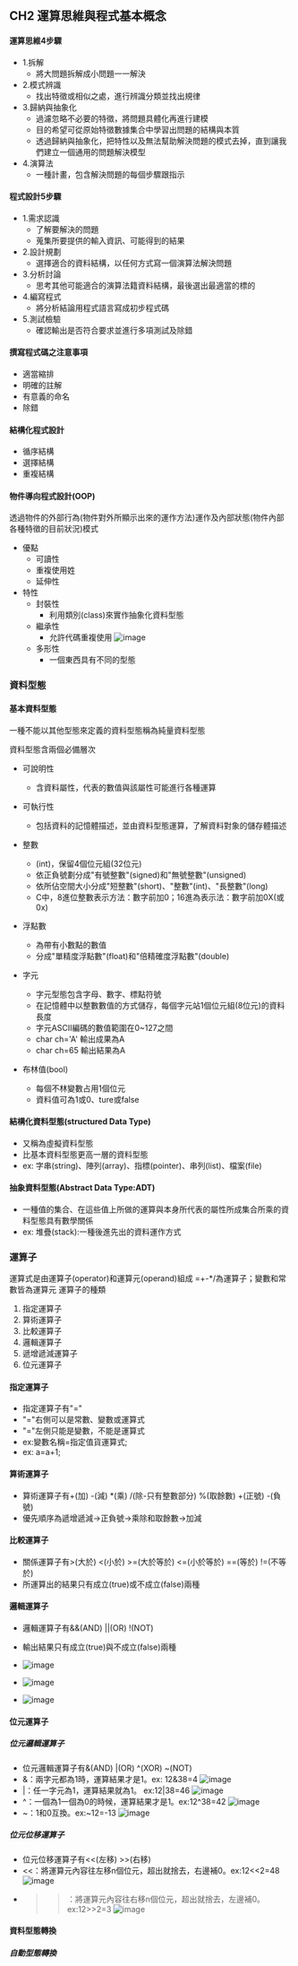 ## CH2 運算思維與程式基本概念
#### 運算思維4步驟
- 1.拆解
  - 將大問題拆解成小問題一一解決
- 2.模式辨識
  - 找出特徵或相似之處，進行辨識分類並找出規律
- 3.歸納與抽象化
  - 過濾忽略不必要的特徵，將問題具體化再進行建模
  - 目的希望可從原始特徵數據集合中學習出問題的結構與本質
  - 透過歸納與抽象化，把特性以及無法幫助解決問題的模式去掉，直到讓我們建立一個通用的問題解決模型
- 4.演算法
  - 一種計畫，包含解決問題的每個步驟跟指示
#### 程式設計5步驟
- 1.需求認識
  - 了解要解決的問題
  - 蒐集所要提供的輸入資訊、可能得到的結果
- 2.設計規劃
  - 選擇適合的資料結構，以任何方式寫一個演算法解決問題
- 3.分析討論
  - 思考其他可能適合的演算法籍資料結構，最後選出最適當的標的
- 4.編寫程式
  - 將分析結論用程式語言寫成初步程式碼
- 5.測試檢驗
  - 確認輸出是否符合要求並進行多項測試及除錯
 #### 撰寫程式碼之注意事項
 - 適當縮排
 - 明確的註解
 - 有意義的命名
 - 除錯
#### 結構化程式設計
- 循序結構
- 選擇結構
- 重複結構
#### 物件導向程式設計(OOP)
透過物件的外部行為(物件對外所顯示出來的運作方法)運作及內部狀態(物件內部各種特徵的目前狀況)模式
- 優點
  - 可讀性
  - 重複使用姓
  - 延伸性
- 特性
  - 封裝性
    - 利用類別(class)來實作抽象化資料型態
  - 繼承性
    - 允許代碼重複使用
    ![image](https://github.com/Xiaodan902/programming-note/assets/124233786/813ae11d-991c-4ffe-90c7-a3c376addc80)
  - 多形性
    - 一個東西具有不同的型態
### 資料型態
#### 基本資料型態
一種不能以其他型態來定義的資料型態稱為純量資料型態

資料型態含兩個必備層次
- 可說明性
  - 含資料屬性，代表的數值與該屬性可能進行各種運算
- 可執行性
  - 包括資料的記憶體描述，並由資料型態運算，了解資料對象的儲存體描述

- 整數
  - (int)，保留4個位元組(32位元)
  - 依正負號劃分成"有號整數"(signed)和"無號整數"(unsigned)
  - 依所佔空間大小分成"短整數"(short)、"整數"(int)、"長整數"(long)
  - C中，8進位整數表示方法：數字前加0；16進為表示法：數字前加0X(或0x)
- 浮點數
  - 為帶有小數點的數值
  - 分成"單精度浮點數"(float)和"倍精確度浮點數"(double)
- 字元
  - 字元型態包含字母、數字、標點符號
  - 在記憶體中以整數數值的方式儲存，每個字元站1個位元組(8位元)的資料長度
  - 字元ASCII編碼的數值範圍在0~127之間
  - char ch='A' 輸出成果為A
  - char ch=65 輸出結果為A
- 布林值(bool)
  - 每個不林變數占用1個位元
  - 資料值可為1或0、ture或false
#### 結構化資料型態(structured Data Type)
- 又稱為虛擬資料型態
- 比基本資料型態更高一層的資料型態
- ex: 字串(string)、陣列(array)、指標(pointer)、串列(list)、檔案(file)
#### 抽象資料型態(Abstract Data Type:ADT)
- 一種值的集合、在這些值上所做的運算與本身所代表的屬性所成集合所乘的資料型態具有數學關係
- ex: 堆疊(stack):一種後進先出的資料運作方式
### 運算子
運算式是由運算子(operator)和運算元(operand)組成
=+-*/為運算子；變數和常數皆為運算元
運算子的種類
1. 指定運算子
2. 算術運算子
3. 比較運算子
4. 邏輯運算子
5. 遞增遞減運算子
6. 位元運算子
#### 指定運算子
- 指定運算子有"="
- "="右側可以是常數、變數或運算式
- "="左側只能是變數，不能是運算式
- ex:變數名稱=指定值貨運算式;
- ex: a=a+1;
#### 算術運算子
- 算術運算子有+(加) -(減) *(乘) /(除-只有整數部分) %(取餘數) +(正號) -(負號)
- 優先順序為遞增遞減->正負號->乘除和取餘數->加減
#### 比較運算子
- 關係運算子有>(大於) <(小於) >=(大於等於) <=(小於等於) ==(等於) !=(不等於)
- 所運算出的結果只有成立(true)或不成立(false)兩種
#### 邏輯運算子
- 邏輯運算子有&&(AND) ||(OR) !(NOT)
- 輸出結果只有成立(true)與不成立(false)兩種
- ![image](https://github.com/Xiaodan902/programming-note/assets/124233786/e17a982c-b8c2-42d6-a68e-b406b7b42254)

- ![image](https://github.com/Xiaodan902/programming-note/assets/124233786/bc9edcfb-0022-4b83-bbfb-9f52764eebda)

- ![image](https://github.com/Xiaodan902/programming-note/assets/124233786/9c25f130-889c-47b1-8dcb-92742ba6c140)
#### 位元運算子
##### 位元邏輯運算子
- 位元邏輯運算子有&(AND) |(OR) ^(XOR) ~(NOT)
- &：兩字元都為1時，運算結果才是1。ex: 12&38=4
  ![image](https://github.com/Xiaodan902/programming-note/assets/124233786/68236092-6e4f-42b0-9ca2-96b4a6944859)
- |：任一字元為1，運算結果就為1。 ex:12|38=46
  ![image](https://github.com/Xiaodan902/programming-note/assets/124233786/a984377e-293b-43e7-83a3-2a0327eacf9d)
- ^：一個為1一個為0的時候，運算結果才是1。ex:12^38=42
  ![image](https://github.com/Xiaodan902/programming-note/assets/124233786/f60d3f93-d4d5-4e06-9994-9477ad975c16)
- ~：1和0互換。ex:~12=-13
  ![image](https://github.com/Xiaodan902/programming-note/assets/124233786/5c8ddd96-d5f2-4095-bead-6a489e5e9f95)
##### 位元位移運算子
- 位元位移運算子有<<(左移) >>(右移)
- <<：將運算元內容往左移n個位元，超出就捨去，右邊補0。ex:12<<2=48
  ![image](https://github.com/Xiaodan902/programming-note/assets/124233786/afc928b4-4ff9-49fc-8395-ab4dfebcb2fa)
- >>：將運算元內容往右移n個位元，超出就捨去，左邊補0。ex:12>>2=3
  ![image](https://github.com/Xiaodan902/programming-note/assets/124233786/f3a9705e-2108-4fb8-a82d-9aebbba9fd00)
#### 資料型態轉換
##### 自動型態轉換






